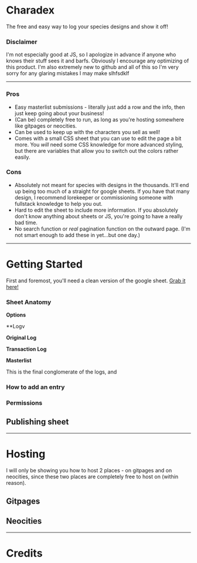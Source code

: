 # Charadex

The free and easy way to log your species designs and show it off!

### Disclaimer

I'm not especially good at JS, so I apologize in advance if anyone who knows their stuff sees it and barfs. Obviously I encourage any optimizing of this product. I'm also extremely new to github and all of this so I'm very sorry for any glaring mistakes I may make slhfsdklf

---

### Pros

- Easy masterlist submissions - literally just add a row and the info, then just keep going about your business!
- (Can be) completely free to run, as long as you're hosting somewhere like gitpages or neocities.
- Can be used to keep up with the characters you sell as well!
- Comes with a small CSS sheet that you can use to edit the page a bit more. You _will_ need some CSS knowledge for more advanced styling, but there are variables that allow you to switch out the colors rather easily.

### Cons

- Absolutely not meant for species with designs in the thousands. It'll end up being too much of a straight for google sheets. If you have that many design, I recommend lorekeeper or commissioning someone with fullstack knowledge to help you out.
- Hard to edit the sheet to include more information. If you absolutely don't know anything about sheets or JS, you're going to have a really bad time.
- No search function or _real_ pagination function on the outward page. (I'm not smart enough to add these in yet...but one day.)

---

# Getting Started

First and foremost, you'll need a clean version of the google sheet. [Grab it here!](http://www.google.fr/ "Named link title")

### Sheet Anatomy

**Options**

**Logv

**Original Log**

**Transaction Log**

**Masterlist**

This is the final conglomerate of the logs, and 

### How to add an entry

### Permissions

## Publishing sheet

---

# Hosting

I will only be showing you how to host 2 places - on gitpages and on neocities, since these two places are completely free to host on (within reason). 

## Gitpages

## Neocities

---

# Credits
